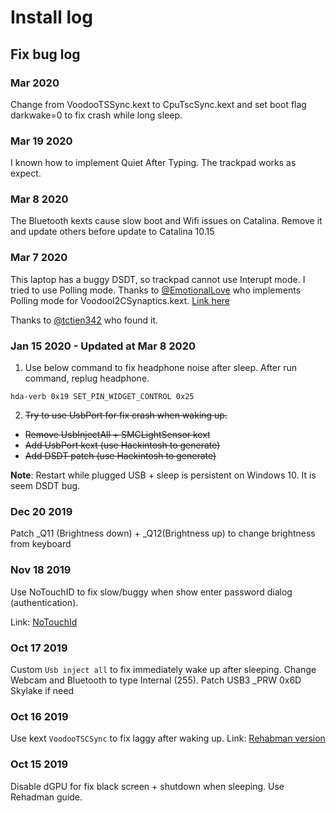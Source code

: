 # Install log

## Fix bug log

### Mar 2020
Change from VoodooTSSync.kext to CpuTscSync.kext and set boot flag darkwake=0 to fix crash while long sleep.

### Mar 19 2020

I known how to implement Quiet After Typing. The trackpad works as expect.

### Mar 8 2020

The Bluetooth kexts cause slow boot and Wifi issues on Catalina. Remove it and update others before update to Catalina 10.15

### Mar 7 2020

This laptop has a buggy DSDT, so trackpad cannot use Interupt mode. I tried to use Polling mode. Thanks to [@EmotionalLove](https://github.com/EmotionalLove/) who implements Polling mode for VoodooI2CSynaptics.kext. [Link here](https://github.com/EmotionalLove/VoodooI2CSynaptics)

Thanks to [@tctien342](https://github.com/tctien342) who found it.

### Jan 15 2020 - Updated at Mar 8 2020
1. Use below command to fix headphone noise after sleep. After run command, replug headphone.

```hda-verb 0x19 SET_PIN_WIDGET_CONTROL 0x25```

2. ~~Try to use UsbPort for fix crash when waking up.~~
- ~~Remove UsbInjectAll + SMCLightSensor kext~~
- ~~Add UsbPort kext (use Hackintosh to generate)~~
- ~~Add DSDT patch (use Hackintosh to generate)~~

__Note__: Restart while plugged USB + sleep is persistent on Windows 10. It is seem DSDT bug.

### Dec 20 2019

Patch _Q11 (Brightness down) + _Q12(Brightness up) to change brightness from keyboard

### Nov 18 2019

Use NoTouchID to fix slow/buggy when show enter password dialog (authentication).

Link: [NoTouchId](https://github.com/al3xtjames/NoTouchID)

### Oct 17 2019

Custom ```Usb inject all``` to fix immediately wake up after sleeping.
Change Webcam and Bluetooth to type Internal (255).
Patch USB3 _PRW 0x6D Skylake if need

### Oct 16 2019

Use kext ```VoodooTSCSync``` to fix laggy after waking up.
Link: [Rehabman version](https://github.com/RehabMan/VoodooTSCSync)

### Oct 15 2019

Disable dGPU for fix black screen + shutdown when sleeping.
Use Rehadman guide.